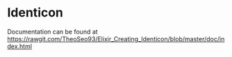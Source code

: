 # Identicon

Documentation can be found at   https://rawgit.com/TheoSeo93/Elixir_Creating_Identicon/blob/master/doc/index.html

